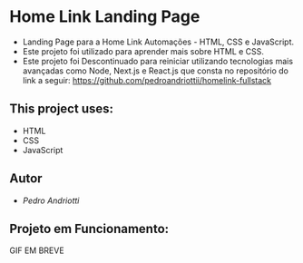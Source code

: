 # Home Link Landing Page

- Landing Page para a Home Link Automações - HTML, CSS e JavaScript.
- Este projeto foi utilizado para aprender mais sobre HTML e CSS.
- Este projeto foi Descontinuado para reiniciar utilizando tecnologias mais avançadas como Node, Next.js e React.js que consta no repositório do link a seguir:  https://github.com/pedroandriottii/homelink-fullstack

## This project uses:

- HTML
- CSS
- JavaScript

## Autor

* *Pedro Andriotti* 

## Projeto em Funcionamento:

GIF EM BREVE
